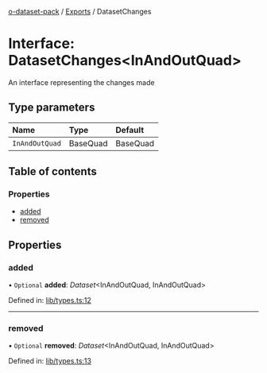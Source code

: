 [o-dataset-pack](../README.md) / [Exports](../modules.md) / DatasetChanges

# Interface: DatasetChanges<InAndOutQuad\>

An interface representing the changes made

## Type parameters

| Name | Type | Default |
| :------ | :------ | :------ |
| `InAndOutQuad` | BaseQuad | BaseQuad |

## Table of contents

### Properties

- [added](datasetchanges.md#added)
- [removed](datasetchanges.md#removed)

## Properties

### added

• `Optional` **added**: *Dataset*<InAndOutQuad, InAndOutQuad\>

Defined in: [lib/types.ts:12](https://github.com/o-development/o-dataset-pack/blob/2ac25ff/lib/types.ts#L12)

___

### removed

• `Optional` **removed**: *Dataset*<InAndOutQuad, InAndOutQuad\>

Defined in: [lib/types.ts:13](https://github.com/o-development/o-dataset-pack/blob/2ac25ff/lib/types.ts#L13)
